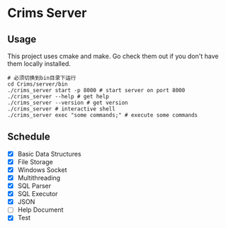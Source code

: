 # Crims Server

## Usage

This project uses cmake and make. Go check them out if you don't have them locally installed. 

```shell
# 必须切换到bin目录下运行
cd Crims/server/bin
./crims_server start -p 8000 # start server on port 8000
./crims_server --help # get help
./crims_server --version # get version
./crims_server # interactive shell
./crims_server exec "some commands;" # execute some commands
```

## Schedule

- [x] Basic Data Structures
- [x] File Storage
- [x] Windows Socket
- [x] Multithreading
- [x] SQL Parser
- [x] SQL Executor
- [x] JSON
- [ ] Help Document
- [x] Test
